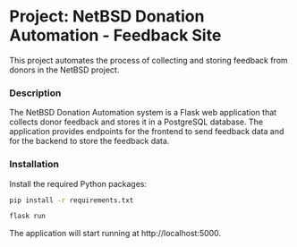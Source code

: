 # Project: NetBSD Donation Automation - Feedback Site

This project automates the process of collecting and storing feedback from donors in the NetBSD project.

### Description
The NetBSD Donation Automation system is a Flask web application that collects donor feedback and stores it in a PostgreSQL database. The application provides endpoints for the frontend to send feedback data and for the backend to store the feedback data.

### Installation

Install the required Python packages:

```bash
pip install -r requirements.txt
```

```bash
flask run
```

The application will start running at http://localhost:5000.
